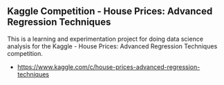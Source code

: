 Kaggle Competition - House Prices: Advanced Regression Techniques
-----------------------------------------------------

This is a learning and experimentation project for doing data science analysis for the 
Kaggle - House Prices: Advanced Regression Techniques competition.
- https://www.kaggle.com/c/house-prices-advanced-regression-techniques 
